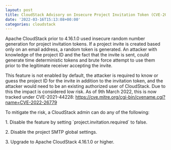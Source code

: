```yaml
---
layout: post
title: CloudStack Advisory on Insecure Project Invitation Token (CVE-2022-26779)
date: '2022-03-16T15:13:08+00:00'
categories: cloudstack
---
```

<p>Apache CloudStack prior to 4.16.1.0 used insecure random number generation for project invitation tokens. If a project invite is created based only on an email address, a random token is generated. An attacker with knowledge of the project ID and the fact that the invite is sent, could generate time deterministic tokens and brute force attempt to use them prior to the legitimate receiver accepting the invite.</p>
<p>This feature is not enabled by default, the attacker is required to know or guess the project ID for the invite in addition to the invitation token, and the attacker would need to be an existing authorized user of CloudStack. Due to this the impact is considered low risk. As of 9th March 2022, this is now tracked under CVE-2021-44228: <a href="https://cve.mitre.org/cgi-bin/cvename.cgi?name=CVE-2022-26779">https://cve.mitre.org/cgi-bin/cvename.cgi?name=CVE-2022-26779</a></p>
<p>To mitigate the risk, a CloudStack admin can do any of the following:</p>
<p>1. Disable the feature by setting `project.invitation.required` to false.</p>
<p>2. Disable the project SMTP global settings.</p>
<p>3. Upgrade to Apache CloudStack 4.16.1.0 or higher.</p>
